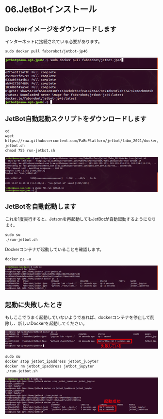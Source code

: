 # 06.JetBotインストール

## Dockerイメージをダウンロードします

インターネットに接続されている必要があります。
```
sudo docker pull faborobot/jetbot-jp46
```

![](../img/docker001.png)
![](../img/docker002.png)


## JetBot自動起動スクリプトをダウンロードします
```
cd
wget https://raw.githubusercontent.com/FaBoPlatform/jetbot/fabo_2021/docker/run-jetbot.sh
chmod 755 run-jetbot.sh
```
![](../img/docker003.png)


## JetBotを自動起動します
これを1度実行すると、Jetsonを再起動してもJetBotが自動起動するようになります。  
```
sudo su
./run-jetbot.sh
```

Dockerコンテナが起動していることを確認します。

```
docker ps -a
```

![](../img/docker004.png)


## 起動に失敗したとき

もしここでうまく起動していないようであれば、dockerコンテナを停止して削除し、新しいDockerを起動してください。  

![](../img/docker005.png)

```
sudo su
docker stop jetbot_ipaddress jetbot_jupyter
docker rm jetbot_ipaddress jetbot_jupyter
./run-jetbot.sh
```

![](../img/docker006.png)


